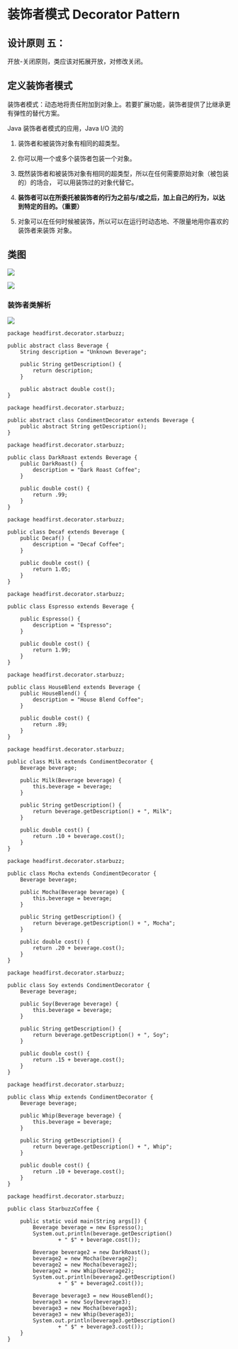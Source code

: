 # 装饰者模式 Decorator Pattern

## 设计原则 五：
开放-关闭原则，类应该对拓展开放，对修改关闭。


## 定义装饰者模式
装饰者模式：动态地将责任附加到对象上。若要扩展功能，装饰者提供了比继承更有弹性的替代方案。

Java 装饰者者模式的应用，Java I/O 流的

1. 装饰者和被装饰对象有相同的超类型。

2. 你可以用一个或多个装饰者包装一个对象。

3. 既然装饰者和被装饰对象有相同的超类型，所以在任何需要原始对象（被包装的）的场合， 可以用装饰过的对象代替它。

4. **装饰者可以在所委托被装饰者的行为之前与/或之后，加上自己的行为，以达到特定的目的。（重要）**

5. 对象可以在任何时候被装饰，所以可以在运行时动态地、不限量地用你喜欢的装饰者来装饰 对象。

## 类图
![](http://oov0wb0gl.bkt.clouddn.com/2017-06-06-14965638692559.jpg)

![](http://oov0wb0gl.bkt.clouddn.com/2017-06-06-14965642291858.jpg)

### 装饰者类解析
![](http://oov0wb0gl.bkt.clouddn.com/2017-06-06-14965653302132.jpg)



```
package headfirst.decorator.starbuzz;

public abstract class Beverage {
	String description = "Unknown Beverage";
  
	public String getDescription() {
		return description;
	}
 
	public abstract double cost();
}

```


```
package headfirst.decorator.starbuzz;

public abstract class CondimentDecorator extends Beverage {
	public abstract String getDescription();
}
```

```
package headfirst.decorator.starbuzz;

public class DarkRoast extends Beverage {
	public DarkRoast() {
		description = "Dark Roast Coffee";
	}
 
	public double cost() {
		return .99;
	}
}

package headfirst.decorator.starbuzz;

public class Decaf extends Beverage {
	public Decaf() {
		description = "Decaf Coffee";
	}
 
	public double cost() {
		return 1.05;
	}
}

package headfirst.decorator.starbuzz;

public class Espresso extends Beverage {
  
	public Espresso() {
		description = "Espresso";
	}
  
	public double cost() {
		return 1.99;
	}
}

package headfirst.decorator.starbuzz;

public class HouseBlend extends Beverage {
	public HouseBlend() {
		description = "House Blend Coffee";
	}
 
	public double cost() {
		return .89;
	}
}
```


```
package headfirst.decorator.starbuzz;

public class Milk extends CondimentDecorator {
	Beverage beverage;

	public Milk(Beverage beverage) {
		this.beverage = beverage;
	}

	public String getDescription() {
		return beverage.getDescription() + ", Milk";
	}

	public double cost() {
		return .10 + beverage.cost();
	}
}

package headfirst.decorator.starbuzz;

public class Mocha extends CondimentDecorator {
	Beverage beverage;
 
	public Mocha(Beverage beverage) {
		this.beverage = beverage;
	}
 
	public String getDescription() {
		return beverage.getDescription() + ", Mocha";
	}
 
	public double cost() {
		return .20 + beverage.cost();
	}
}

package headfirst.decorator.starbuzz;

public class Soy extends CondimentDecorator {
	Beverage beverage;

	public Soy(Beverage beverage) {
		this.beverage = beverage;
	}

	public String getDescription() {
		return beverage.getDescription() + ", Soy";
	}

	public double cost() {
		return .15 + beverage.cost();
	}
}

package headfirst.decorator.starbuzz;
 
public class Whip extends CondimentDecorator {
	Beverage beverage;
 
	public Whip(Beverage beverage) {
		this.beverage = beverage;
	}
 
	public String getDescription() {
		return beverage.getDescription() + ", Whip";
	}
 
	public double cost() {
		return .10 + beverage.cost();
	}
}

```

```
package headfirst.decorator.starbuzz;

public class StarbuzzCoffee {
 
	public static void main(String args[]) {
		Beverage beverage = new Espresso();
		System.out.println(beverage.getDescription() 
				+ " $" + beverage.cost());
 
		Beverage beverage2 = new DarkRoast();
		beverage2 = new Mocha(beverage2);
		beverage2 = new Mocha(beverage2);
		beverage2 = new Whip(beverage2);
		System.out.println(beverage2.getDescription() 
				+ " $" + beverage2.cost());
 
		Beverage beverage3 = new HouseBlend();
		beverage3 = new Soy(beverage3);
		beverage3 = new Mocha(beverage3);
		beverage3 = new Whip(beverage3);
		System.out.println(beverage3.getDescription() 
				+ " $" + beverage3.cost());
	}
}
```

